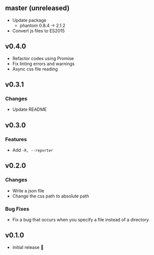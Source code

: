 ## master (unreleased)

- Update package
  - phantom 0.8.4 -> 2.1.2
- Convert js files to ES2015

## v0.4.0

- Refactor codes using Promise
- Fix linting errors and warnings
- Async css file reading

## v0.3.1

### Changes

- Update README

## v0.3.0

### Features

- Add `-R, --reporter`

## v0.2.0

### Changes

- Write a json file
- Change the css path to absolute path

### Bug Fixes

- Fix a bug that occurs when you specify a file instead of a directory

## v0.1.0

- Initial release :tada:
